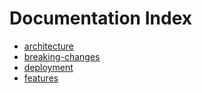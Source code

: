 # Documentation Index

- [architecture](architecture.md)
- [breaking-changes](breaking-changes.md)
- [deployment](deployment.md)
- [features](features.md)
